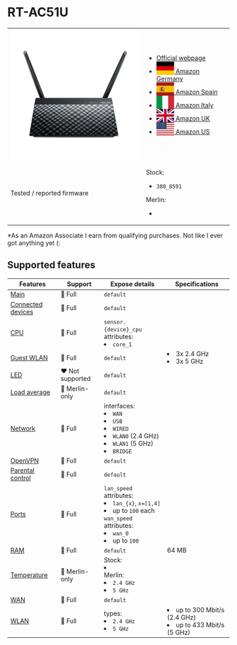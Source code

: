 # RT-AC51U

<table>
<tr><td><img src="/devices/RT-AC51U.png" width="300"></td><td>

- [Official webpage](https://www.asus.com/us/networking-iot-servers/wifi-routers/asus-wifi-routers/rtac51u/)
- [<img src="/flags/de.svg" height="30" style="vertical-align:bottom;" alt="Germany"> Amazon Germany](https://amzn.to/3WVzM3m)
- [<img src="/flags/es.svg" height="30" style="vertical-align:bottom;" alt="Spain"> Amazon Spain](https://amzn.to/3tqSr9S)
- [<img src="/flags/it.svg" height="30" style="vertical-align:bottom;" alt="Italy"> Amazon Italy](https://amzn.to/3tq7zUU)
- [<img src="/flags/gb.svg" height="30" style="vertical-align:bottom;" alt="UK"> Amazon UK](https://amzn.to/3X89Odc)
- [<img src="/flags/us.svg" height="30" style="vertical-align:bottom;" alt="USA"> Amazon US](https://amzn.to/3tmMo62)
</td></tr>
<tr><td>Tested / reported firmware</td><td>

Stock:
- `380_8591`

Merlin:
- ` `
</td></tr>
</table>

*As an Amazon Associate I earn from qualifying purchases. Not like I ever got anything yet (:

## Supported features

|Features|Support|Expose details|Specifications|
|--------|-------|--------------|--------------|
|[Main](/features/0_main.md)|:green_heart: Full|`default`|
|[Connected devices](/features/connected-devices.md)|:green_heart: Full|`default`|
|[CPU](/features/cpu.md)|:green_heart: Full|`sensor.{device}_cpu` attributes:<li>`core_1`</li>||
|[Guest WLAN](/features/guest-wlan.md)|:green_heart: Full|`default`|<li>3x 2.4 GHz</li><li>3x 5 GHz</li>|
|[LED](/features/led.md)|:heart: Not supported|`default`|
|[Load average](/features/load-average.md)|:yellow_heart: Merlin-only|`default`|
|[Network](/features/network.md)|:green_heart: Full|interfaces:<li>`WAN`</li><li>`USB`</li><li>`WIRED`</li><li>`WLAN0` (2.4 GHz)</li><li>`WLAN1` (5 GHz)</li><li>`BRIDGE`</li>|
|[OpenVPN](/features/openvpn.md)|:green_heart: Full|`default`|
|[Parental control](/features/parental-control.md)|:green_heart: Full|`default`|
|[Ports](/features/ports.md)|:green_heart: Full|`lan_speed` attributes:<li>`lan_{x}`, `x=[1,4]`</li><li>up to `100` each</li>`wan_speed` attributes:<li>`wan_0`</li><li>up to `100`</li>||
|[RAM](/features/ram.md)|:green_heart: Full|`default`|64 MB|
|[Temperature](/features/temperature.md)|:yellow_heart: Merlin-only|Stock:<li>` `</li>Merlin:<li>`2.4 GHz`</li><li>`5 GHz`</li>|
|[WAN](/features/wan.md)|:green_heart: Full|`default`||
|[WLAN](/features/wlan.md)|:green_heart: Full|types:<li>`2.4 GHz`</li><li>`5 GHz`</li>|<li>up to 300 Mbit/s (2.4 GHz)</li><li>up to 433 Mbit/s (5 GHz)</li>|
